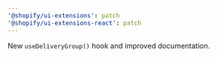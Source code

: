 ```yaml
---
'@shopify/ui-extensions': patch
'@shopify/ui-extensions-react': patch
---
```


New `useDeliveryGroup()` hook and improved documentation.
